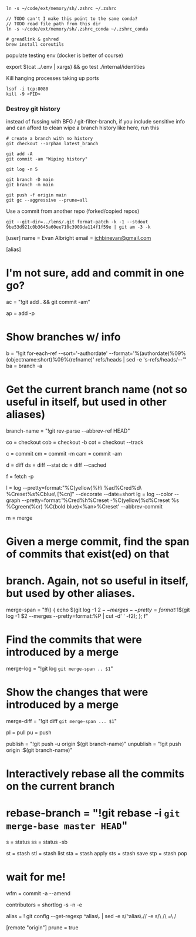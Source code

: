 
```
ln -s ~/code/ext/memory/sh/.zshrc ~/.zshrc

// TODO can't I make this point to the same conda?
// TODO read file path from this dir
ln -s ~/code/ext/memory/sh/.zshrc_conda ~/.zshrc_conda

# greadlink & gshred
brew install coreutils

```

populate testing env (docker is better of course)

export $(cat ../.env | xargs) && go test ./internal/identities


Kill hanging processes taking up ports
```
lsof -i tcp:8080
kill -9 <PID>
```


### Destroy git history

instead of fussing with BFG / git-filter-branch, if you include sensitive info and can afford to clean wipe a branch history like here, run this

```
# create a branch with no history
git checkout --orphan latest_branch

git add -A
git commit -am "Wiping history"

git log -n 5

git branch -D main
git branch -m main

git push -f origin main
git gc --aggressive --prune=all
```

Use a commit from another repo (forked/copied repos)
```
git --git-dir=../lens/.git format-patch -k -1 --stdout 9be53d921c0b3645a60ee710c3909da114f1f59e | git am -3 -k
```





[user]
	name = Evan Albright
	email = ichbinevan@gmail.com

[alias]
  # I'm not sure, add and commit in one go?
  ac = "!git add . && git commit -am"

  ap = add -p

  # Show branches w/ info
  b = "!git for-each-ref --sort='-authordate' --format='%(authordate)%09%(objectname:short)%09%(refname)' refs/heads | sed -e 's-refs/heads/--'"
  ba = branch -a

  # Get the current branch name (not so useful in itself, but used in other aliases)
  branch-name = "!git rev-parse --abbrev-ref HEAD"

  co = checkout
  cob = checkout -b
  cot = checkout --track

  c = commit
  cm = commit -m
  cam = commit -am

  d = diff
  ds = diff --stat
  dc = diff --cached

  f = fetch -p
  
  l = log --pretty=format:"%C(yellow)%h\\ %ad%Cred%d\\ %Creset%s%Cblue\\ [%cn]" --decorate --date=short
  lg = log --color --graph --pretty=format:'%Cred%h%Creset -%C(yellow)%d%Creset %s %Cgreen(%cr) %C(bold blue)<%an>%Creset' --abbrev-commit

  m = merge

  # Given a merge commit, find the span of commits that exist(ed) on that
  # branch. Again, not so useful in itself, but used by other aliases.
  merge-span = "!f() { echo $(git log -1 $2 --merges --pretty=format:%P | cut -d' ' -f1)$1$(git log -1 $2 --merges --pretty=format:%P | cut -d' ' -f2); }; f"
  # Find the commits that were introduced by a merge
  merge-log = "!git log `git merge-span .. $1`"
  # Show the changes that were introduced by a merge
  merge-diff = "!git diff `git merge-span ... $1`"

  pl = pull
  pu = push
  
  publish = "!git push -u origin $(git branch-name)"
  unpublish = "!git push origin :$(git branch-name)"

  # Interactively rebase all the commits on the current branch
  # rebase-branch = "!git rebase -i `git merge-base master HEAD`"  

  s = status
  ss = status -sb

  st = stash
  stl = stash list
  sta = stash apply
  sts = stash save
  stp = stash pop

  # wait for me!
  wfm = commit -a --amend
  
  contributors = shortlog -s -n -e

  alias = ! git config --get-regexp ^alias\\. | sed -e s/^alias\\.// -e s/\\ /\\ =\\ /

[remote "origin"]
	prune = true